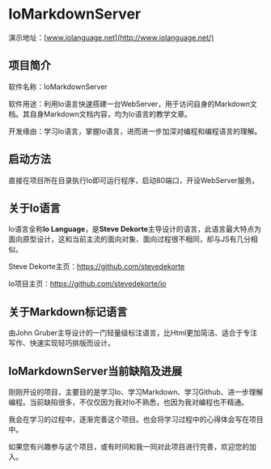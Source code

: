 # IoMarkdownServer

演示地址：[www.iolanguage.net](http://www.iolanguage.net/)

## 项目简介

软件名称：IoMarkdownServer

软件用途：利用Io语言快速搭建一台WebServer，用于访问自身的Markdown文档。其自身Markdown文档内容，均为Io语言的教学文章。

开发缘由：学习Io语言，掌握Io语言，进而进一步加深对编程和编程语言的理解。

## 启动方法

直接在项目所在目录执行Io即可运行程序，启动80端口，开设WebServer服务。

## 关于Io语言

Io语言全称**Io Language**，是**Steve Dekorte**主导设计的语言，此语言最大特点为面向原型设计，这和当前主流的面向对象、面向过程很不相同，却与JS有几分相似。

Steve Dekorte主页：https://github.com/stevedekorte

Io项目主页：https://github.com/stevedekorte/io

## 关于Markdown标记语言

由John Gruber主导设计的一门轻量级标注语言，比Html更加简洁、适合于专注写作、快速实现轻巧排版而设计。

## IoMarkdownServer当前缺陷及进展

刚刚开设的项目，主要目的是学习Io、学习Markdown、学习Github、进一步理解编程。当前缺陷很多，不仅仅因为我对Io不熟悉，也因为我对编程也不精通。

我会在学习的过程中，逐渐完善这个项目。也会将学习过程中的心得体会写在项目中。

如果您有兴趣参与这个项目，或有时间和我一同对此项目进行完善，欢迎您的加入。

